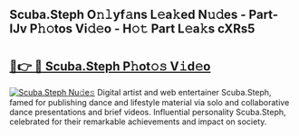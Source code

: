## Scuba.Steph O𝚗𝚕yf𝚊ns L𝚎a𝚔ed N𝚞𝚍es - Part-IJv P𝚑𝚘tos Vi𝚍𝚎o - H𝚘𝚝 Part L𝚎a𝚔s cXRs5

# <h2><a href="http://kfd36b.oniu.top/?m=Scuba.Steph">🔗👉 🔴 Scuba.Steph P𝚑ot𝚘𝚜 V𝚒d𝚎o</a></h2>

[![Scuba.Steph Nu𝚍e𝚜](https://i.imgur.com/0qMVB7G.gif)](http://kfd36b.oniu.top/?m=Scuba.Steph)
Digital artist and web entertainer Scuba.Steph, famed for publishing dance and lifestyle material via solo and collaborative dance presentations and brief videos. Influential personality Scuba.Steph, celebrated for their remarkable achievements and impact on society.  
